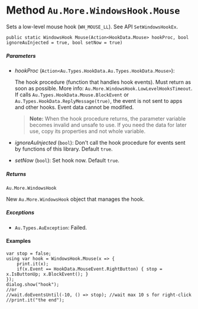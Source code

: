 # Method `Au.More.WindowsHook.Mouse`

Sets a low-level mouse hook (`WH_MOUSE_LL`). See API `SetWindowsHookEx`.

```
public static WindowsHook Mouse(Action<HookData.Mouse> hookProc, bool ignoreAuInjected = true, bool setNow = true)
```

##### Parameters

- *hookProc*  (`Action<Au.Types.HookData.Au.Types.HookData.Mouse>`):

    The hook procedure (function that handles hook events). Must return as soon as possible. More info: `Au.More.WindowsHook.LowLevelHooksTimeout`. If calls `Au.Types.HookData.Mouse.BlockEvent` or `Au.Types.HookData.ReplyMessage(true)`, the event is not sent to apps and other hooks. Event data cannot be modified.

    > **Note:**
    >     When the hook procedure returns, the parameter variable becomes invalid and unsafe to use. If you need the data for later use, copy its properties and not whole variable.
- *ignoreAuInjected*  (`bool`):
    Don't call the hook procedure for events sent by functions of this library. Default `true`.
- *setNow*  (`bool`):
    Set hook now. Default `true`.

##### Returns

`Au.More.WindowsHook`

New `Au.More.WindowsHook` object that manages the hook.

##### Exceptions

- `Au.Types.AuException`:
    Failed.

#### Examples

```
var stop = false;
using var hook = WindowsHook.Mouse(x => {
	print.it(x);
	if(x.Event == HookData.MouseEvent.RightButton) { stop = x.IsButtonUp; x.BlockEvent(); }
});
dialog.show("hook");
//or
//wait.doEventsUntil(-10, () => stop); //wait max 10 s for right-click
//print.it("the end");
```